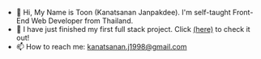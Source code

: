 - 👋 Hi, My Name is Toon (Kanatsanan Janpakdee). I'm self-taught Front-End Web Developer from Thailand.
- 👀 I have just finished my first full stack project. Click [(here)](https://github.com/kanatsanan6/expense-app-mern) to check it out! 
- 📫 How to reach me: kanatsanan.j1998@gmail.com

<!---
kanatsanan6/kanatsanan6 is a ✨ special ✨ repository because its `README.md` (this file) appears on your GitHub profile.
You can click the Preview link to take a look at your changes.
--->
